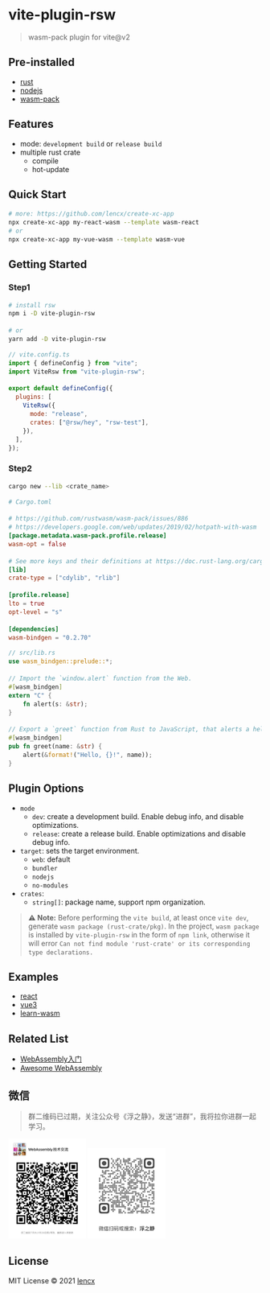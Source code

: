 # vite-plugin-rsw

> wasm-pack plugin for vite@v2

## Pre-installed

* [rust](https://www.rust-lang.org/learn/get-started)
* [nodejs](https://nodejs.org)
* [wasm-pack](https://github.com/rustwasm/wasm-pack)

## Features

* mode: `development build` or `release build`
* multiple rust crate
  * compile
  * hot-update

## Quick Start

```bash
# more: https://github.com/lencx/create-xc-app
npx create-xc-app my-react-wasm --template wasm-react
# or
npx create-xc-app my-vue-wasm --template wasm-vue
```

## Getting Started

### Step1

```bash
# install rsw
npm i -D vite-plugin-rsw

# or
yarn add -D vite-plugin-rsw
```

```js
// vite.config.ts
import { defineConfig } from "vite";
import ViteRsw from "vite-plugin-rsw";

export default defineConfig({
  plugins: [
    ViteRsw({
      mode: "release",
      crates: ["@rsw/hey", "rsw-test"],
    }),
  ],
});
```

### Step2

```bash
cargo new --lib <crate_name>
```

```toml
# Cargo.toml

# https://github.com/rustwasm/wasm-pack/issues/886
# https://developers.google.com/web/updates/2019/02/hotpath-with-wasm
[package.metadata.wasm-pack.profile.release]
wasm-opt = false

# See more keys and their definitions at https://doc.rust-lang.org/cargo/reference/manifest.html
[lib]
crate-type = ["cdylib", "rlib"]

[profile.release]
lto = true
opt-level = "s"

[dependencies]
wasm-bindgen = "0.2.70"
```

```rust
// src/lib.rs
use wasm_bindgen::prelude::*;

// Import the `window.alert` function from the Web.
#[wasm_bindgen]
extern "C" {
    fn alert(s: &str);
}

// Export a `greet` function from Rust to JavaScript, that alerts a hello message.
#[wasm_bindgen]
pub fn greet(name: &str) {
    alert(&format!("Hello, {}!", name));
}
```

## Plugin Options

<!-- * `root`: rust crate root path. default project root path. -->
* `mode`
  * `dev`: create a development build. Enable debug info, and disable optimizations.
  * `release`: create a release build. Enable optimizations and disable debug info.
* `target`: sets the target environment.
  * `web`: default
  * `bundler`
  * `nodejs`
  * `no-modules`
* `crates`:
  * `string[]`: package name, support npm organization.

> **⚠️ Note:** Before performing the `vite build`, at least once `vite dev`, generate `wasm package (rust-crate/pkg)`. In the project, `wasm package` is installed by `vite-plugin-rsw` in the form of `npm link`, otherwise it will error `Can not find module 'rust-crate' or its corresponding type declarations.`

## Examples

* [react](https://github.com/lencx/vite-plugin-rsw/tree/main/examples/react)
* [vue3](https://github.com/lencx/vite-plugin-rsw/tree/main/examples/vue3)
* [learn-wasm](https://github.com/lencx/learn-wasm)

## Related List

* [WebAssembly入门](https://mtc.nofwl.com/tech/post/wasm-start.html)
* [Awesome WebAssembly](https://mtc.nofwl.com/awesome/wasm.html)

## 微信

> 群二维码已过期，关注公众号《浮之静》，发送“进群”，我将拉你进群一起学习。

<img height="200" src="./assets/wasm-qrcode.png" alt="wasm-wechat-qrcode" /> <img height="180" src="./assets/fzj-qrcode.png" alt="fzj-qrcode" />

## License

MIT License © 2021 [lencx](https://github.com/lencx)

